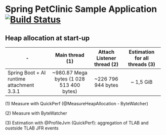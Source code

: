 # Spring PetClinic Sample Application [![Build Status](https://github.com/spring-projects/spring-petclinic/actions/workflows/maven-build.yml/badge.svg)](https://github.com/spring-projects/spring-petclinic/actions/workflows/maven-build.yml)

## Heap allocation at start-up

| -                                         | Main thread  (1)                         | Attach Listener thread (2) | Estimation for all threads (3) |
|-------------------------------------------|:----------------------------------------:|:--------------------------:|:------------------------------:|
| Spring Boot + AI runtime attachment 3.3.1 | ~980.87 Mega bytes (1 028 513 400 bytes) |  ~226 796 944 bytes        |           ~ 1,5 GiB            |

(1) Measure with QuickPerf (@MeasureHeapAllocation - ByteWatcher)

(2) Measure with ByteWatcher

(3) Estimation with @ProfileJvm (QuickPerf): aggregation of TLAB and oustside TLAB JFR events

